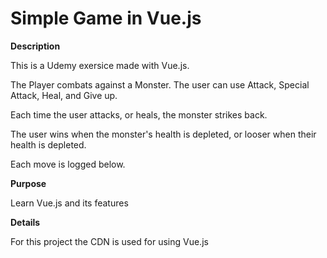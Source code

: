 # Simple Game in Vue.js

**Description**

This is a Udemy exersice made with Vue.js.

The Player combats against a Monster. The user can use Attack, Special Attack, Heal, and Give up.

Each time the user attacks, or heals, the monster strikes back.

The user wins when the monster's health is depleted, or looser when their health is depleted.

Each move is logged below.



**Purpose**

Learn Vue.js and its features

**Details**

For this project the CDN is used for using Vue.js